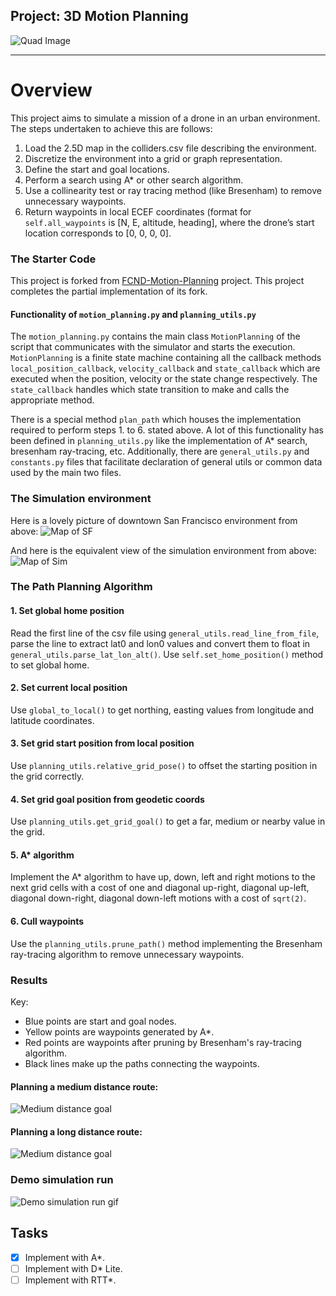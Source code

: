 ## Project: 3D Motion Planning
![Quad Image](./assets/enroute.png)

---


# Overview
This project aims to simulate a mission of a drone in an urban environment. The steps undertaken to achieve this are follows:
1. Load the 2.5D map in the colliders.csv file describing the environment.
2. Discretize the environment into a grid or graph representation.
3. Define the start and goal locations.
4. Perform a search using A* or other search algorithm.
5. Use a collinearity test or ray tracing method (like Bresenham) to remove unnecessary waypoints.
6. Return waypoints in local ECEF coordinates (format for `self.all_waypoints` is [N, E, altitude, heading], where the drone’s start location corresponds to [0, 0, 0, 0].

### The Starter Code
This project is forked from [FCND-Motion-Planning](https://github.com/udacity/FCND-Motion-Planning) project. This project completes the partial implementation of its fork.

#### Functionality of `motion_planning.py` and `planning_utils.py`
The `motion_planning.py` contains the main class `MotionPlanning` of the script that communicates with the simulator and starts the execution.
`MotionPlanning` is a finite state machine containing all the callback methods `local_position_callback`, `velocity_callback` and `state_callback` which are executed when the position, velocity or the state change respectively.
The `state_callback` handles which state transition to make and calls the appropriate method. 

There is a special method `plan_path` which houses the implementation required to perform steps 1. to 6. stated above.
A lot of this functionality has been defined in `planning_utils.py` like the implementation of A* search, bresenham ray-tracing, etc. Additionally, there are `general_utils.py` and `constants.py` files that facilitate declaration of general utils or common data used by the main two files.

### The Simulation environment
Here is a lovely picture of downtown San Francisco environment from above:
![Map of SF](./assets/sf_city.png)

And here is the equivalent view of the simulation environment from above:
![Map of Sim](./assets/sf_city_sim.jpg)

### The Path Planning Algorithm

#### 1. Set global home position
Read the first line of the csv file using `general_utils.read_line_from_file`, parse the line to extract lat0 and lon0 values and convert them to float in `general_utils.parse_lat_lon_alt()`. Use `self.set_home_position()` method to set global home.

#### 2. Set current local position
Use `global_to_local()` to get northing, easting values from longitude and latitude coordinates.

#### 3. Set grid start position from local position
Use `planning_utils.relative_grid_pose()` to offset the starting position in the grid correctly.

#### 4. Set grid goal position from geodetic coords
Use `planning_utils.get_grid_goal()` to get a far, medium or nearby value in the grid.

#### 5. A* algorithm
Implement the A* algorithm to have up, down, left and right motions to the next grid cells with a cost of one and diagonal up-right, diagonal up-left, diagonal down-right, diagonal down-left motions with a cost of `sqrt(2)`.

#### 6. Cull waypoints 
Use the `planning_utils.prune_path()` method implementing the Bresenham ray-tracing algorithm to remove unnecessary waypoints.

### Results
Key:
- Blue points are start and goal nodes.
- Yellow points are waypoints generated by A*.
- Red points are waypoints after pruning by Bresenham's ray-tracing algorithm.
- Black lines make up the paths connecting the waypoints.

#### Planning a medium distance route:
![Medium distance goal](./assets/waypoints_medium.png)

#### Planning a long distance route:
![Medium distance goal](./assets/waypoints_long.png)

### Demo simulation run
![Demo simulation run gif](./assets/demo_sim_run.gif)


## Tasks

- [x] Implement with A*.
- [ ] Implement with D* Lite.
- [ ] Implement with RTT*.
